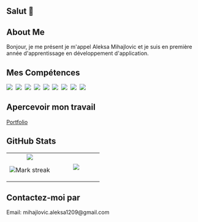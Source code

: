 ## Salut 👋

## About Me

Bonjour, je me présent je m'appel Aleksa Mihajlovic et je suis en première année d'apprentissage en développement d'application.

## Mes Compétences

<img src="https://img.shields.io/badge/CSS-1572B6?logo=css3&logoColor=fff"> 
<img src="https://img.shields.io/badge/HTML-%23E34F26.svg?logo=html5&logoColor=white"> 
<img src="https://img.shields.io/badge/Python-3776AB?logo=python&logoColor=fff"> 
<img src="https://img.shields.io/badge/JavaScript-F7DF1E?logo=javascript&logoColor=000"> 
<img src="https://img.shields.io/badge/jQuery-0769AD?logo=jquery&logoColor=fff"> 
<img src="https://img.shields.io/badge/Bootstrap-7952B3?logo=bootstrap&logoColor=fff"> 
<img src="https://img.shields.io/badge/MariaDB-003545?logo=mariadb&logoColor=white"> 
<img src="https://img.shields.io/badge/Unity-%23000000.svg?logo=unity&logoColor=white"> 
<img src="https://img.shields.io/badge/Bash-4EAA25?logo=gnubash&logoColor=fff"> 

## Apercevoir mon travail

<a href="http://am.koj.dev" target="_blank">Portfolio</a>

## GitHub Stats

<table><tbody><tr border="none"><td width="50%" align="center">
<img align="center" src="https://readme-stats-fork-mauve.vercel.app/api/?username=lexas220&theme=dark&show_icons=true&count_private=true">

<img alt="Mark streak" src="https://github-readme-streak-stats-five-roan.vercel.app?user=lexas220&theme=dark"></td><td width="50%" align="center">
<img align="center" src="https://readme-stats-fork-mauve.vercel.app/api/top-langs/?username=lexas220&theme=dark&hide_border=false&no-bg=true&no-frame=true&langs_count=6"></td></tr></tbody></table>

## Contactez-moi par

<p>Email: mihajlovic.aleksa1209@gmail.com</p>
